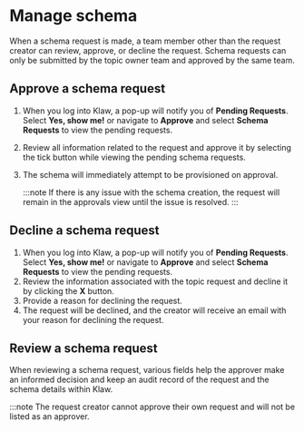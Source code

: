 # Manage schema

When a schema request is made, a team member other than the request
creator can review, approve, or decline the request. Schema requests can
only be submitted by the topic owner team and approved by the same team.

## Approve a schema request

1. When you log into Klaw, a pop-up will notify you of **Pending
   Requests**. Select **Yes, show me!** or navigate to **Approve** and
   select **Schema Requests** to view the pending requests.
2. Review all information related to the request and approve it by
   selecting the tick button while viewing the pending schema requests.
3. The schema will immediately attempt to be provisioned on approval.

   :::note
   If there is any issue with the schema creation, the request will remain
   in the approvals view until the issue is resolved.
   :::

## Decline a schema request

1. When you log into Klaw, a pop-up will notify you of **Pending
   Requests**. Select **Yes, show me!** or navigate to **Approve** and
   select **Schema Requests** to view the pending requests.
2. Review the information associated with the topic request and decline
   it by clicking the **X** button.
3. Provide a reason for declining the request.
4. The request will be declined, and the creator will receive an email
   with your reason for declining the request.

## Review a schema request

When reviewing a schema request, various fields help the approver make
an informed decision and keep an audit record of the request and the
schema details within Klaw.

:::note
The request creator cannot approve their own request and will not be
listed as an approver.
